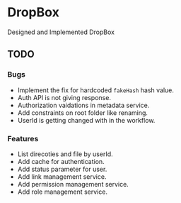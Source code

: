 # DropBox
Designed and Implemented DropBox

## TODO

### Bugs
* Implement the fix for hardcoded `fakeHash` hash value.
* Auth API is not giving response.
* Authorization vaidations in metadata service.
* Add constraints on root folder like renaming.
* UserId is getting changed with in the workflow.

### Features
* List direcoties and file by userId.
* Add cache for authentication.
* Add status parameter for user.
* Add link management service.
* Add permission management service.
* Add role management service.
